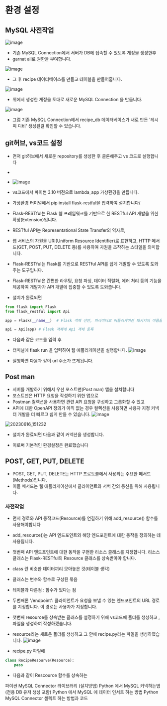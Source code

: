 # 환경 설정

## MySQL 사전작업

![image](https://github.com/ijd1236/recipe-server/assets/130967884/ed564cb5-a486-4373-a453-5377092081e9)

- 기존 MySQL Connection에서 서버가 DB에 접속할 수 있도록 계정을 생성한후
- garnat all로 권한을 부여합니다.

![image](https://github.com/ijd1236/recipe-server/assets/130967884/5338191c-29ea-49bb-a3b0-5a98f80f0565)

- 그 후 recipe 데이터베이스를 만들고 테이블을 만들어줍니다.


![image](https://github.com/ijd1236/recipe-server/assets/130967884/7d160729-90ba-49fa-84a0-44291d4ed9bf)

- 위에서 생성한 계정을 토대로 새로운 MySQL Connection 을 만듭니다.

![image](https://github.com/ijd1236/recipe-server/assets/130967884/00077f62-9a1b-467e-b0b4-67d1d3b69e4d)

- 그럼 기존 MySQL Connection에서 recipe_db 데이터베이스가 새로 만든 '레시피 디비' 생성된걸 확인할 수 있습니다.

## git허브, vs코드 설정


- 먼저 git허브에서 새로운  repository를 생성한 후 클론해주고 vs 코드로 실행합니다
- 
- ![image](https://github.com/ijd1236/recipe-server/assets/130967884/071bcda3-4a4f-49d9-926f-31491d989765)

- vs코드에서 파이썬 3.10 버젼으로 lambda_app 가상환경을 만듭니다.

- 가상환경 터미널에서 pip install flask-restful을 입력하여 설치합니다/
- Flask-RESTful는 Flask 웹 프레임워크를 기반으로 한 RESTful API 개발을 위한 확장(Extension)입니다.
-  RESTful API는 Representational State Transfer의 약자로,
-   웹 서비스의 자원을 URI(Uniform Resource Identifier)로 표현하고, HTTP 메서드(GET, POST, PUT, DELETE 등)를 사용하여 자원을 조작하는 스타일을 의미합니다.
- Flask-RESTful는 Flask를 기반으로 RESTful API를 쉽게 개발할 수 있도록 도와주는 도구입니다.
- Flask-RESTful은 간편한 라우팅, 요청 파싱, 데이터 직렬화, 에러 처리 등의 기능을 제공하여 개발자가 API 개발에 집중할 수 있도록 도와줍니다.

- 설치가 완료되면
```Python
from flask import Flask
from flask_restful import Api  

app = Flask(__name__)  # Flask 객체 선언, 파라미터로 어플리케이션 패키지의 이름을 넣어줌.

api = Api(app) # Flask 객체에 Api 객체 등록
```
- 다음과 같은 코드를 입력 후

-   터미널에 flask run 을 입력하여 웹 애플리케이션을 실행합니다.
![image](https://github.com/ijd1236/recipe-server/assets/130967884/a485b4ca-fe23-420c-9980-a0117953c3d7)

- 실행하면 다음과 같이 url 주소가 뜨게됩니다.

## Post man

- 서버를 개발하기 위해서 우선 포스트맨(Post man) 앱을 설치합니다
- 포스트맨은 HTTP 요청을 작성하기 위한 앱으로 
- Postman 컬렉션을 사용하면 관련 API 요청을 구성하고 그룹화할 수 있고
- API에 대한 OpenAPI 정의가 아직 없는 경우 컬렉션을 사용하면 사용자 지정 커넥터 개발을 더 빠르고 쉽게 만들 수 있습니다.
![image](https://github.com/ijd1236/recipe-server/assets/130967884/d102fdfc-182d-4a51-a8a8-531df1baa0c3)

![20230616_151232](https://github.com/ijd1236/recipe-server/assets/130967884/a501a12c-b7b0-4402-8867-8ad691682534)

- 설치가 완료되면 다음과 같이 커넥션을 생성합니다.

- 이로써 기본적인 환경설정은 완료했습니다


##  POST, GET, PUT, DELETE
- POST, GET, PUT, DELETE는 HTTP 프로토콜에서 사용되는 주요한 메서드(Methods)입니다. 
- 이들 메서드는 웹 애플리케이션에서 클라이언트와 서버 간의 통신을 위해 사용됩니다.

### 사전작업

- 먼저 경로와 API 동작코드(Resource)를 연결하기 위해 add_resource() 함수를 사용해야합니다
- add_resource()는 API 엔드포인트와 해당 엔드포인트에 대한 동작을 정의하는 데 사용됩니다.
- 첫번째 API 엔드포인트에 대한 동작을 구현한 리소스 클래스를 지정합니다. 리소스 클래스는 Flask-RESTful의 Resource 클래스를 상속받아야 합니다.
- class 란 비슷한 데이터끼리 모아놓은 것(테이블 생각)
- 클래스는 변수와 함수로 구성된 묶음
- 테이블과 다른점 : 함수가 있다는 점 


- 두번째론 '/endpoint': 클라이언트가 요청을 보낼 수 있는 엔드포인트의 URL 경로를 지정합니다. 이 경로는 사용자가 지정합니다.
- 첫번째 resource를 상속받는 클래스를 설정하기 위해 vs코드에 폴더를 생성하고 , 파일을 생성하여 작성하겠습니다.
- resource라는 새로운 폴더를 생성하고 그 안에 recipe.py라는 파일을 생성하였습니다.
![image](https://github.com/ijd1236/recipe-server/assets/130967884/5847dd27-e9c8-478b-a173-8fe1b6b6f7f6)

- recipe.py 파일에 
```Python
class RecipeResourve(Resource):
    pass
```
- 다음과 같이 Rescource 함수를 상속하는 





파이썬 MySQL Connector 라이브러리 (설치방법)
Python 에서 MySQL 커넥하는법 (전용 DB 유저 생성 포함)
Python 에서 MySQL 에 데이터 인서트 하는 방법
Python MySQL Connector 셀렉트 하는 방법과 코드
